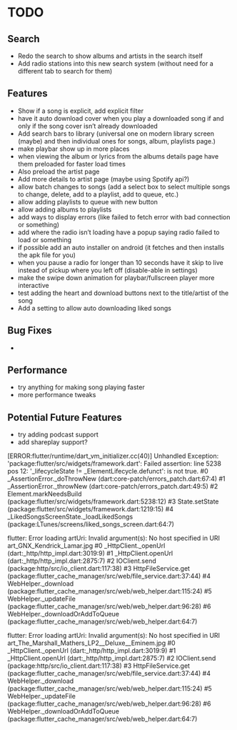# TODO

## Search
- Redo the search to show albums and artists in the search itself 
- Add radio stations into this new search system (without need for a different tab to search for them)

## Features
- Show if a song is explicit, add explicit filter
- have it auto download cover when you play a downloaded song if and only if the song cover isn’t already downloaded
- Add search bars to library (universal one on modern library screen (maybe) and then individual ones for songs, album, playlists page.)
- make playbar show up in more places
- when viewing the album or lyrics from the albums details page have them preloaded for faster load times
- Also preload the artist page
- Add more details to artist page (maybe using Spotify api?)
- allow batch changes to songs (add a select box to select multiple songs to change, delete, add to a playlist, add to queue, etc.)
- allow adding playlists to queue with new button
- allow adding albums to playlists
- add ways to display errors (like failed to fetch error with bad connection or something)
- add where the radio isn’t loading have a popup saying radio failed to load or something
- if possible add an auto installer on android (it fetches and then installs the apk file for you)
- when you pause a radio for longer than 10 seconds have it skip to live instead of pickup where you left off (disable-able in settings)
- make the swipe down animation for playbar/fullscreen player more interactive
- test adding the heart and download buttons next to the title/artist of the song
- Add a setting to allow auto downloading liked songs

## Bug Fixes
- 

## Performance
- try anything for making song playing faster
- more performance tweaks

## Potential Future Features
- try adding podcast support
- add shareplay support?


[ERROR:flutter/runtime/dart_vm_initializer.cc(40)] Unhandled Exception: 'package:flutter/src/widgets/framework.dart': Failed assertion: line 5238 pos 12: '_lifecycleState != _ElementLifecycle.defunct': is not true.
#0      _AssertionError._doThrowNew (dart:core-patch/errors_patch.dart:67:4)
#1      _AssertionError._throwNew (dart:core-patch/errors_patch.dart:49:5)
#2      Element.markNeedsBuild (package:flutter/src/widgets/framework.dart:5238:12)
#3      State.setState (package:flutter/src/widgets/framework.dart:1219:15)
#4      _LikedSongsScreenState._loadLikedSongs (package:LTunes/screens/liked_songs_screen.dart:64:7)
<asynchronous suspension>

flutter: Error loading artUri: Invalid argument(s): No host specified in URI art_GNX_Kendrick_Lamar.jpg
#0      _HttpClient._openUrl (dart:_http/http_impl.dart:3019:9)
#1      _HttpClient.openUrl (dart:_http/http_impl.dart:2875:7)
#2      IOClient.send (package:http/src/io_client.dart:117:38)
#3      HttpFileService.get (package:flutter_cache_manager/src/web/file_service.dart:37:44)
#4      WebHelper._download (package:flutter_cache_manager/src/web/web_helper.dart:115:24)
#5      WebHelper._updateFile (package:flutter_cache_manager/src/web/web_helper.dart:96:28)
<asynchronous suspension>
#6      WebHelper._downloadOrAddToQueue (package:flutter_cache_manager/src/web/web_helper.dart:64:7)
<asynchronous suspension>

flutter: Error loading artUri: Invalid argument(s): No host specified in URI art_The_Marshall_Mathers_LP2__Deluxe__Eminem.jpg
#0      _HttpClient._openUrl (dart:_http/http_impl.dart:3019:9)
#1      _HttpClient.openUrl (dart:_http/http_impl.dart:2875:7)
#2      IOClient.send (package:http/src/io_client.dart:117:38)
#3      HttpFileService.get (package:flutter_cache_manager/src/web/file_service.dart:37:44)
#4      WebHelper._download (package:flutter_cache_manager/src/web/web_helper.dart:115:24)
#5      WebHelper._updateFile (package:flutter_cache_manager/src/web/web_helper.dart:96:28)
<asynchronous suspension>
#6      WebHelper._downloadOrAddToQueue (package:flutter_cache_manager/src/web/web_helper.dart:64:7)
<asynchronous suspension>